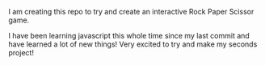 I am creating this repo to try and create an interactive Rock Paper Scissor game. 

I have been learning javascript this whole time since my last commit and have learned a lot of new things! Very excited to try and make my seconds project!